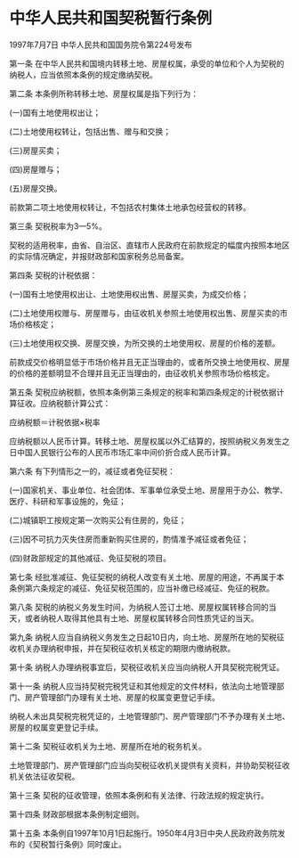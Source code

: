 # 中华人民共和国契税暂行条例

1997年7月7日 中华人民共和国国务院令第224号发布　

第一条 在中华人民共和国境内转移土地、房屋权属，承受的单位和个人为契税的纳税人，应当依照本条例的规定缴纳契税。

第二条 本条例所称转移土地、房屋权属是指下列行为：

(一)国有土地使用权出让；

(二)土地使用权转让，包括出售、赠与和交换；

(三)房屋买卖；

(四)房屋赠与；

(五)房屋交换。

前款第二项土地使用权转让，不包括农村集体土地承包经营权的转移。

第三条 契税税率为3—5%。

契税的适用税率，由省、自治区、直辖市人民政府在前款规定的幅度内按照本地区的实际情况确定，并报财政部和国家税务总局备案。

第四条 契税的计税依据：

(一)国有土地使用权出让、土地使用权出售、房屋买卖，为成交价格；

(二)土地使用权赠与、房屋赠与，由征收机关参照土地使用权出售、房屋买卖的市场价格核定；

(三)土地使用权交换、房屋交换，为所交换的土地使用权、房屋的价格的差额。

前款成交价格明显低于市场价格并且无正当理由的，或者所交换土地使用权、房屋的价格的差额明显不合理并且无正当理由的，由征收机关参照市场价格核定。

第五条 契税应纳税额，依照本条例第三条规定的税率和第四条规定的计税依据计算征收。应纳税额计算公式：

应纳税额＝计税依据×税率

应纳税额以人民币计算。转移土地、房屋权属以外汇结算的，按照纳税义务发生之日中国人民银行公布的人民币市场汇率中间价折合成人民币计算。

第六条 有下列情形之一的，减征或者免征契税：

(一)国家机关、事业单位、社会团体、军事单位承受土地、房屋用于办公、教学、医疗、科研和军事设施的，免征；

(二)城镇职工按规定第一次购买公有住房的，免征；

(三)因不可抗力灭失住房而重新购买住房的，酌情准予减征或者免征；

(四)财政部规定的其他减征、免征契税的项目。

第七条 经批准减征、免征契税的纳税人改变有关土地、房屋的用途，不再属于本条例第六条规定的减征、免征契税范围的，应当补缴已经减征、免征的税款。

第八条 契税的纳税义务发生时间，为纳税人签订土地、房屋权属转移合同的当天，或者纳税人取得其他具有土地、房屋权属转移合同性质凭证的当天。

第九条 纳税人应当自纳税义务发生之日起10日内，向土地、房屋所在地的契税征收机关办理纳税申报，并在契税征收机关核定的期限内缴纳税款。

第十条 纳税人办理纳税事宜后，契税征收机关应当向纳税人开具契税完税凭证。

第十一条 纳税人应当持契税完税凭证和其他规定的文件材料，依法向土地管理部门、房产管理部门办理有关土地、房屋的权属变更登记手续。

纳税人未出具契税完税凭证的，土地管理部门、房产管理部门不予办理有关土地、房屋的权属变更登记手续。

第十二条 契税征收机关为土地、房屋所在地的税务机关。

土地管理部门、房产管理部门应当向契税征收机关提供有关资料，并协助契税征收机关依法征收契税。

第十三条 契税的征收管理，依照本条例和有关法律、行政法规的规定执行。

第十四条 财政部根据本条例制定细则。

第十五条 本条例自1997年10月1日起施行。1950年4月3日中央人民政府政务院发布的《契税暂行条例》同时废止。
